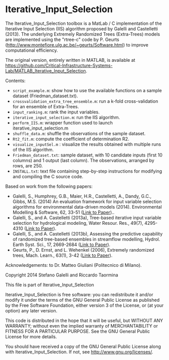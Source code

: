 Iterative_Input_Selection
===========================================

The Iterative_Input_Selection toolbox is a MatLab / C implementation of the Iterative Input Selection (IIS) algorithm proposed by Galelli and Castelletti (2013). The underlying Extremely Randomized Trees (Extra-Trees) models are implemented using the "rtree-c" code by P. Geurts (http://www.montefiore.ulg.ac.be/~geurts/Software.html) to improve computational efficiency. 

The original version, entirely written in MATLAB, is available at https://github.com/Critical-Infrastructure-Systems-Lab/MATLAB_Iterative_Input_Selection.

Contents:
* `script_example.m`: show how to use the available functions on a sample dataset (Friedman_dataset.txt).
* `crossvalidation_extra_tree_ensemble.m`: run a k-fold cross-validation for an ensemble of Extra-Trees.
* `input_ranking.m`: rank the input variables.
* `iterative_input_selection.m`: run the IIS algorithm.
* `perform_IIS.m`: wrapper function used to launch iterative_input_selection.m
* `shuffle_data.m`: shuffle the observations of the sample dataset.
* `Rt2_fit.m`: compute the coefficient of determination R2.
* `visualize_inputSel.m` : visualize the results obtained with multiple runs of the IIS algorithm.
* `Friedman_dataset.txt`: sample dataset, with 10 candidate inputs (first 10 columns) and 1 output (last column). The observations, arranged by rows, are 250.
* `INSTALL.txt`: text file containing step-by-step instructions for modifying and compiling the C source code.



Based on work from the following papers:

- Galelli, S., Humphrey, G.B., Maier, H.R., Castelletti, A., Dandy, G.C., Gibbs, M.S. (2014) An evaluation framework for input variable selection algorithms for environmental data-driven models (2014). Environmental Modelling & Software, 62, 33-51 ([Link to Paper](https://www.sciencedirect.com/science/article/abs/pii/S1364815214002394))..
- Galelli, S., and A. Castelletti (2013a), Tree-based iterative input variable selection for hydrological modeling, Water Resour. Res., 49(7), 4295-4310 ([Link to Paper](http://onlinelibrary.wiley.com/doi/10.1002/wrcr.20339/abstract)).
- Galelli, S., and A. Castelletti (2013b), Assessing the predictive capability of randomized tree-based ensembles in streamflow modelling, Hydrol. Earth Syst. Sci., 17, 2669-2684 ([Link to Paper](http://www.hydrol-earth-syst-sci.net/17/2669/2013/hess-17-2669-2013.html)).
- Geurts, P., D. Ernst, and L. Wehenkel (2006), Extremely randomized trees, Mach. Learn., 63(1), 3-42 ([Link to Paper](http://link.springer.com/article/10.1007/s10994-006-6226-1)).

Acknowledgements: to Dr. Matteo Giuliani (Politecnico di Milano).

Copyright 2014 Stefano Galelli and Riccardo Taormina

This file is part of Iterative_Input_Selection

Iterative_Input_Selection is free software: you can redistribute
it and/or modify it under the terms of the GNU General Public License
as published by the Free Software Foundation, either version 3 of the
License, or (at your option) any later version.

This code is distributed in the hope that it will be useful,
but WITHOUT ANY WARRANTY; without even the implied warranty of
MERCHANTABILITY or FITNESS FOR A PARTICULAR PURPOSE.  See the
GNU General Public License for more details.

You should have received a copy of the GNU General Public License
along with Iterative_Input_Selection. If not, see <http://www.gnu.org/licenses/>.

